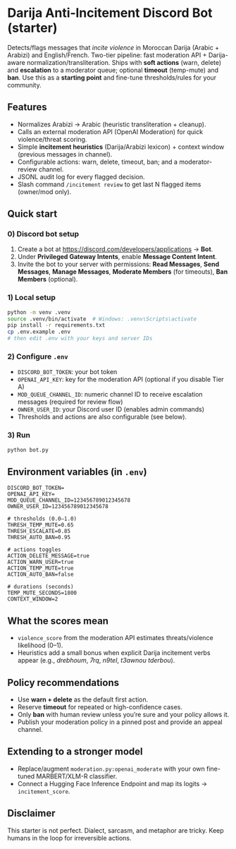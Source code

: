 # Darija Anti‑Incitement Discord Bot (starter)

Detects/flags messages that *incite violence* in Moroccan Darija (Arabic + Arabizi) and English/French. 
Two-tier pipeline: fast moderation API + Darija-aware normalization/transliteration. 
Ships with **soft actions** (warn, delete) and **escalation** to a moderator queue; optional **timeout** (temp-mute) and **ban**.
Use this as a **starting point** and fine-tune thresholds/rules for your community.

## Features
- Normalizes Arabizi → Arabic (heuristic transliteration + cleanup).
- Calls an external moderation API (OpenAI Moderation) for quick violence/threat scoring.
- Simple **incitement heuristics** (Darija/Arabizi lexicon) + context window (previous messages in channel).
- Configurable actions: warn, delete, timeout, ban; and a moderator-review channel.
- JSONL audit log for every flagged decision.
- Slash command `/incitement review` to get last N flagged items (owner/mod only).

## Quick start

### 0) Discord bot setup
1. Create a bot at https://discord.com/developers/applications → **Bot**.
2. Under **Privileged Gateway Intents**, enable **Message Content Intent**.
3. Invite the bot to your server with permissions: **Read Messages**, **Send Messages**, **Manage Messages**, **Moderate Members** (for timeouts), **Ban Members** (optional).

### 1) Local setup
```bash
python -m venv .venv
source .venv/bin/activate  # Windows: .venv\Scripts\activate
pip install -r requirements.txt
cp .env.example .env
# then edit .env with your keys and server IDs
```

### 2) Configure `.env`
- `DISCORD_BOT_TOKEN`: your bot token
- `OPENAI_API_KEY`: key for the moderation API (optional if you disable Tier A)
- `MOD_QUEUE_CHANNEL_ID`: numeric channel ID to receive escalation messages (required for review flow)
- `OWNER_USER_ID`: your Discord user ID (enables admin commands)
- Thresholds and actions are also configurable (see below).

### 3) Run
```bash
python bot.py
```

## Environment variables (in `.env`)
```
DISCORD_BOT_TOKEN=
OPENAI_API_KEY=
MOD_QUEUE_CHANNEL_ID=123456789012345678
OWNER_USER_ID=123456789012345678

# thresholds (0.0–1.0)
THRESH_TEMP_MUTE=0.65
THRESH_ESCALATE=0.85
THRESH_AUTO_BAN=0.95

# actions toggles
ACTION_DELETE_MESSAGE=true
ACTION_WARN_USER=true
ACTION_TEMP_MUTE=true
ACTION_AUTO_BAN=false

# durations (seconds)
TEMP_MUTE_SECONDS=1800
CONTEXT_WINDOW=2
```

## What the scores mean
- `violence_score` from the moderation API estimates threats/violence likelihood (0–1).
- Heuristics add a small bonus when explicit Darija incitement verbs appear (e.g., *drebhoum*, *7rq*, *n9tel*, *t3awnou tderbou*).

## Policy recommendations
- Use **warn + delete** as the default first action.
- Reserve **timeout** for repeated or high-confidence cases.
- Only **ban** with human review unless you’re sure and your policy allows it.
- Publish your moderation policy in a pinned post and provide an appeal channel.

## Extending to a stronger model
- Replace/augment `moderation.py:openai_moderate` with your own fine-tuned MARBERT/XLM-R classifier.
- Connect a Hugging Face Inference Endpoint and map its logits → `incitement_score`.

## Disclaimer
This starter is not perfect. Dialect, sarcasm, and metaphor are tricky. Keep humans in the loop for irreversible actions.
